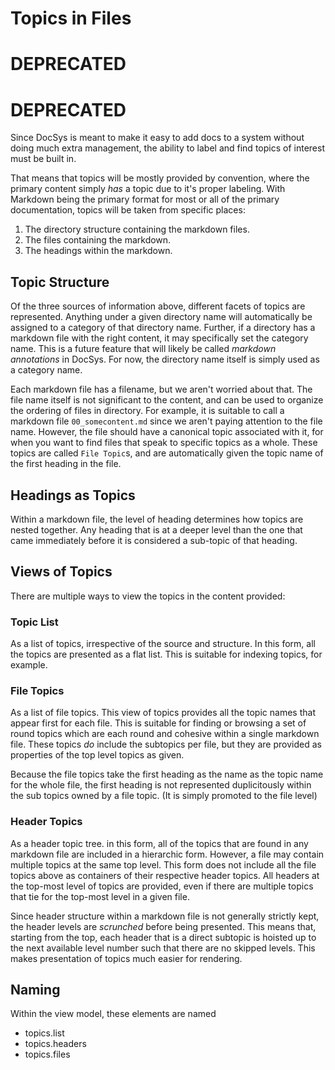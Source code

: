 # Topics in Files

# DEPRECATED

# DEPRECATED


Since DocSys is meant to make it easy to add docs to a system
without doing much extra management, the ability to label and find
topics of interest must be built in.

That means that topics will be mostly provided by convention, where
the primary content simply _has_ a topic due to it's proper labeling.
With Markdown being the primary format for most or all of the primary
documentation, topics will be taken from specific places:

1. The directory structure containing the markdown files.
2. The files containing the markdown.
3. The headings within the markdown.

## Topic Structure

Of the three sources of information above, different facets of topics
are represented. Anything under a given directory name will automatically
be assigned to a category of that directory name. Further, if a directory
has a markdown file with the right content, it may specifically set
the category name. This is a future feature that will likely be called
_markdown annotations_ in DocSys. For now, the directory name itself is
simply used as a category name.

Each markdown file has a filename, but we aren't worried about that. The file
name itself is not significant to the content, and can be used to organize
the ordering of files in directory. For example, it is suitable to call
a markdown file `00_somecontent.md` since we aren't paying attention to the
file name. However, the file should have a canonical topic associated with it,
for when you want to find files that speak to specific topics as a whole.
These topics are called `File Topic`s, and are automatically given the topic
name of the first heading in the file.

## Headings as Topics

Within a markdown file, the level of heading determines how topics are nested together.
Any heading that is at a deeper level than the one that came immediately before it
is considered a sub-topic of that heading.

## Views of Topics

There are multiple ways to view the topics in the content provided:

### Topic List

As a list of topics, irrespective of the source and structure. In this form,
all the topics are presented as a flat list. This is suitable for indexing
topics, for example.

### File Topics

As a list of file topics. This view of topics provides all the topic names
that appear first for each file. This is suitable for finding or browsing
a set of round topics which are each round and cohesive within a single
markdown file. These topics *do* include the subtopics per file, but they
are provided as properties of the top level topics as given.

Because the file topics take the first heading as the name as the topic
name for the whole file, the first heading is not represented duplicitously
within the sub topics owned by a file topic. (It is simply promoted to the
file level)

### Header Topics

As a header topic tree. in this form, all of the topics that are found in any
markdown file are included in a hierarchic form. However, a file may contain
multiple topics at the same top level. This form does not include all the
file topics above as containers of their respective header topics. All headers
at the top-most level of topics are provided, even if there are multiple topics
that tie for the top-most level in a given file.

Since header structure within a markdown file is not generally strictly kept,
the header levels are *scrunched* before being presented. This means that,
starting from the top, each header that is a direct subtopic is hoisted up
to the next available level number such that there are no skipped levels. This
makes presentation of topics much easier for rendering.

## Naming

Within the view model, these elements are named

- topics.list
- topics.headers
- topics.files







